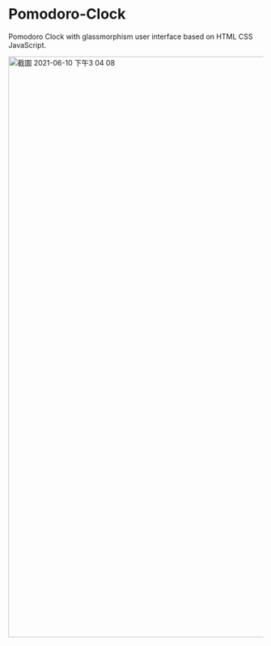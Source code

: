 # Pomodoro-Clock
Pomodoro Clock with glassmorphism user interface based on HTML CSS JavaScript.


<img width="1148" alt="截圖 2021-06-10 下午3 04 08" src="https://user-images.githubusercontent.com/40495677/121479947-1fa8d800-c9fd-11eb-95a1-413fc3f7dd19.png">
